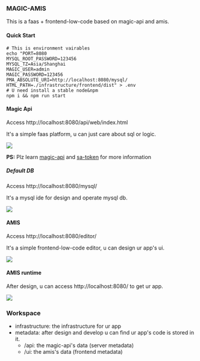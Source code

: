 ### MAGIC-AMIS

This is a faas + frontend-low-code based on magic-api and amis. 

#### Quick Start

```shell
# This is environment vairables
echo "PORT=8080
MYSQL_ROOT_PASSWORD=123456
MYSQL_TZ=Asia/Shanghai
MAGIC_USER=admin
MAGIC_PASSWORD=123456
PMA_ABSOLUTE_URI=http://localhost:8080/mysql/
HTML_PATH=./infrastructure/frontend/dist" > .env
# U need install a stable node&npm
npm i && npm run start
```

#### Magic Api

Access http://localhost:8080/api/web/index.html 

It's a simple faas platform, u can just care about sql or logic.

![](https://cdn.jsdelivr.net/gh/jianzhichun/cdn/img/Snipaste_2021-10-06_20-52-50.png)

**PS:** Plz learn [magic-api](https://www.ssssssss.org/magic-api/) and [sa-token](https://sa-token.dev33.cn/doc/index.html#/) for more information


##### Default DB

Access http://localhost:8080/mysql/

It's a mysql ide for design and operate mysql db.

![](https://cdn.jsdelivr.net/gh/jianzhichun/cdn/img/Snipaste_2021-10-06_20-59-19.png)


#### AMIS

Access http://localhost:8080/editor/

It's a simple frontend-low-code editor, u can design ur app's ui.

![](https://cdn.jsdelivr.net/gh/jianzhichun/cdn/img/Snipaste_2021-10-06_21-03-50.png)

#### AMIS runtime

After design, u can access http://localhost:8080/ to get ur app.

![](https://cdn.jsdelivr.net/gh/jianzhichun/cdn/img/Snipaste_2021-10-06_21-05-33.png)


### Workspace

* infrastructure: the infrastructure for ur app
* metadata: after design and develop u can find ur app's code is stored in it.
  * /api: the magic-api's data (server metadata)
  * /ui: the amis's data (frontend metadata)